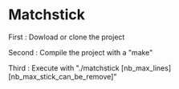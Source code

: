 # Matchstick

First : Dowload or clone the project

Second : Compile the project with a "make"

Third : Execute with "./matchstick [nb_max_lines] [nb_max_stick_can_be_remove]"
